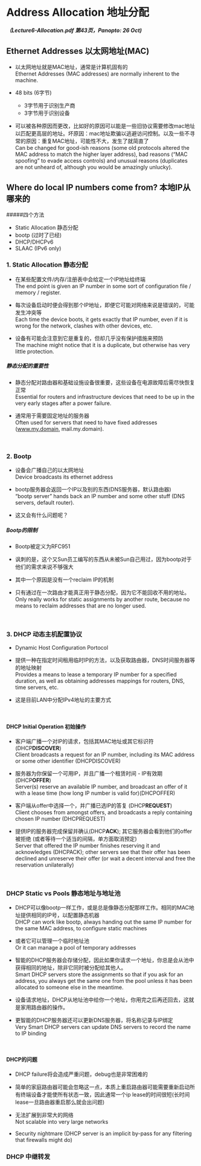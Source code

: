 # Address Allocation 地址分配

***（Lecture6-Allocation.pdf 第43页，Panopto: 26 Oct)***

## Ethernet Addresses 以太网地址(MAC)

* 以太网地址就是MAC地址，通常是计算机固有的  
Ethernet Addresses (MAC addresses) are normally inherent to the machine.

* 48 bits (6字节)
	* 3字节用于识别生产商
	* 3字节用于识别设备
* 可以被各种原因而更改，比如好的原因可以能是一些旧协议需要修改mac地址以匹配更高层的地址。坏原因：mac地址欺骗以逃避访问控制。以及一些不寻常的原因：重复MAC地址，可能性不大，发生了就简直了  
Can be changed for good-ish reasons (some old protocols altered the MAC address to match the higher layer address), bad reasons (“MAC spoofing” to evade access controls) and unusual reasons (duplicates are not unheard of, although you would be amazingly unlucky).   

## Where do local IP numbers come from? 本地IP从哪来的
#####四个方法 

* Static Allocation 静态分配
* bootp (过时了已经)
* DHCP/DHCPv6
* SLAAC (IPv6 only)

### 1. Static Allocation 静态分配
* 在某些配置文件/内存/注册表中会给定一个IP地址给终端  
The end point is given an IP number in some sort of configuration file / memory / register.

* 每次设备启动时便会得到那个IP地址，即便它可能对网络来说是错误的，可能发生冲突等  
Each time the device boots, it gets exactly that IP number, even if it is wrong for the network, clashes with other devices, etc.

* 设备有可能会注意到它是重复的，但却几乎没有保护措施来预防  
The machine might notice that it is a duplicate, but otherwise has very little protection.

##### 静态分配的重要性
* 静态分配对路由器和基础设施设备很重要，这些设备在电源故障后需尽快恢复正常  
Essential for routers and infrastructure devices that need to be up in the very early stages after a power failure.

* 通常用于需要固定地址的服务器  
Often used for servers that need to have fixed addresses (www.my.domain, mail.my.domain).

<br/>

### 2. Bootp
* 设备会广播自己的以太网地址  
Device broadcasts its ethernet address

* bootp服务器会返回一个IP以及别的东西(DNS服务器，默认路由器)  
“bootp server” hands back an IP number and some other stuff (DNS servers, default router).

* 这又会有什么问题呢？

##### Bootp的限制
* Bootp被定义为RFC951

* 讽刺的是，这个又Sun员工编写的东西从未被Sun自己用过，因为bootp对于他们的需求来说不够强大
* 其中一个原因是没有一个reclaim IP的机制
* 只有通过在一次路由才能真正用于静态分配，因为它不能回收不用的地址。  
Only really works for static assignments by another route, because no means to reclaim addresses that are no longer used.

<br/>

### 3. DHCP 动态主机配置协议
* Dynamic Host Configuration Portocol

* 提供一种在指定时间租用临时IP的方法，以及获取路由器，DNS时间服务器等的地址映射  
Provides a means to lease a temporary IP number for a specified duration, as well as obtaining addresses mappings for routers, DNS, time servers, etc.

* 这是目前LAN中分配IPv4地址的主要方式

<br/>

#### DHCP Initial Operation 初始操作
* 客户端广播一个对IP的请求，包括其MAC地址或其它标识符(DHCP**DISCOVER**)  
Client broadcasts a request for an IP number, including its MAC address or some other identifier (DHCPDISCOVER)

* 服务器为你保留一个可用IP，并且广播一个租赁时间 - IP有效期 (DHCP**OFFER**)  
Server(s) reserve an available IP number, and broadcast an offer of it with a lease time (how long IP number is valid for)(DHCPOFFER)

* 客户端从offer中选择一个，并广播已选IP的答复 (DHCP**REQUEST**)  
Client chooses from amongst offers, and broadcasts a reply containing chosen IP number (DHCPREQUEST)

* 提供IP的服务器完成保留并确认(DHCP**ACK**); 其它服务器会看到他们的offer被拒绝 (或者等待一个适当的间隔，单方面取消预定)  
Server that offered the IP number finishes reserving it and acknowledges (DHCPACK); other servers see that their offer has been declined and unreserve their offer (or wait a decent interval and free the reservation unilaterally)
<br/>

### DHCP Static vs Pools 静态地址与地址池
* DHCP可以像bootp一样工作，或是总是像静态分配那样工作。相同的MAC地址提供相同的IP号，以配置静态机器  
DHCP can work like bootp, always handing out the same IP number for the same MAC address, to configure static machines

* 或者它可以管理一个临时地址池  
Or it can manage a pool of temporary addresses
* 智能的DHCP服务器会存储分配，因此如果你请求一个地址，你总是会从池中获得相同的地址，除非它同时被分配给其他人。  
Smart DHCP servers store the assignments so that if you ask for an address, you always get the same one from the pool unless it has been allocated to someone else in the meantime.
* 设备请求地址，DHCP从地址池中给你一个地址，你用完之后再还回去，这就是家用路由器的操作。
* 更智能的DHCP服务器还可以更新DNS服务器，将名称记录与IP绑定  
Very Smart DHCP servers can update DNS servers to record the name to IP binding

<br/>

#### DHCP的问题
* DHCP failure将会造成严重问题，debug也是非常困难的
* 简单的家庭路由器可能会忽略这一点，本质上重启路由器可能需要重新启动所有终端设备才能使所有状态一致，因此通常一个ip lease的时间很短(长时间lease一旦路由器重启那么就会出问题)

* 无法扩展到非常大的网络  
Not scalable into very large networks

* Security nightmare (DHCP server is an implicit by-pass for any filtering that firewalls might do)

### DHCP 中继转发
